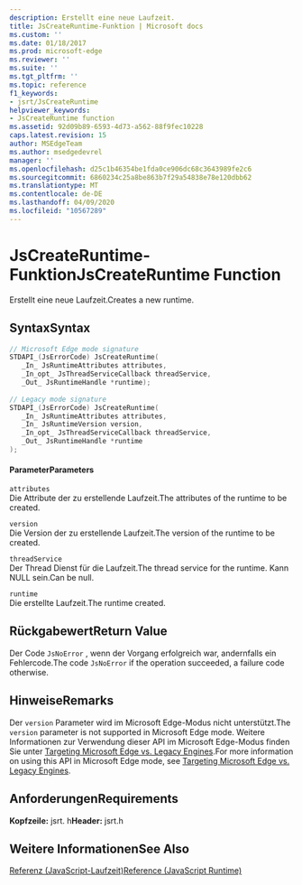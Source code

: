 ```yaml
---
description: Erstellt eine neue Laufzeit.
title: JsCreateRuntime-Funktion | Microsoft docs
ms.custom: ''
ms.date: 01/18/2017
ms.prod: microsoft-edge
ms.reviewer: ''
ms.suite: ''
ms.tgt_pltfrm: ''
ms.topic: reference
f1_keywords:
- jsrt/JsCreateRuntime
helpviewer_keywords:
- JsCreateRuntime function
ms.assetid: 92d09b89-6593-4d73-a562-88f9fec10228
caps.latest.revision: 15
author: MSEdgeTeam
ms.author: msedgedevrel
manager: ''
ms.openlocfilehash: d25c1b46354be1fda0ce906dc68c3643989fe2c6
ms.sourcegitcommit: 6860234c25a8be863b7f29a54838e78e120dbb62
ms.translationtype: MT
ms.contentlocale: de-DE
ms.lasthandoff: 04/09/2020
ms.locfileid: "10567289"
---
```

# <span data-ttu-id="bd2f4-103">JsCreateRuntime-Funktion</span><span class="sxs-lookup"><span data-stu-id="bd2f4-103">JsCreateRuntime Function</span></span>
<span data-ttu-id="bd2f4-104">Erstellt eine neue Laufzeit.</span><span class="sxs-lookup"><span data-stu-id="bd2f4-104">Creates a new runtime.</span></span>
  
## <span data-ttu-id="bd2f4-105">Syntax</span><span class="sxs-lookup"><span data-stu-id="bd2f4-105">Syntax</span></span>  
  
```cpp  
// Microsoft Edge mode signature  
STDAPI_(JsErrorCode) JsCreateRuntime(  
   _In_ JsRuntimeAttributes attributes,  
   _In_opt_ JsThreadServiceCallback threadService,  
   _Out_ JsRuntimeHandle *runtime);  
  
// Legacy mode signature  
STDAPI_(JsErrorCode) JsCreateRuntime(  
   _In_ JsRuntimeAttributes attributes,  
   _In_ JsRuntimeVersion version,  
   _In_opt_ JsThreadServiceCallback threadService,  
   _Out_ JsRuntimeHandle *runtime  
);  
```  
  
#### <span data-ttu-id="bd2f4-106">Parameter</span><span class="sxs-lookup"><span data-stu-id="bd2f4-106">Parameters</span></span>  
 `attributes`  
 <span data-ttu-id="bd2f4-107">Die Attribute der zu erstellende Laufzeit.</span><span class="sxs-lookup"><span data-stu-id="bd2f4-107">The attributes of the runtime to be created.</span></span>  
  
 `version`  
 <span data-ttu-id="bd2f4-108">Die Version der zu erstellende Laufzeit.</span><span class="sxs-lookup"><span data-stu-id="bd2f4-108">The version of the runtime to be created.</span></span>  
  
 `threadService`  
 <span data-ttu-id="bd2f4-109">Der Thread Dienst für die Laufzeit.</span><span class="sxs-lookup"><span data-stu-id="bd2f4-109">The thread service for the runtime.</span></span> <span data-ttu-id="bd2f4-110">Kann NULL sein.</span><span class="sxs-lookup"><span data-stu-id="bd2f4-110">Can be null.</span></span>  
  
 `runtime`  
 <span data-ttu-id="bd2f4-111">Die erstellte Laufzeit.</span><span class="sxs-lookup"><span data-stu-id="bd2f4-111">The runtime created.</span></span>  
  
## <span data-ttu-id="bd2f4-112">Rückgabewert</span><span class="sxs-lookup"><span data-stu-id="bd2f4-112">Return Value</span></span>  
 <span data-ttu-id="bd2f4-113">Der Code `JsNoError` , wenn der Vorgang erfolgreich war, andernfalls ein Fehlercode.</span><span class="sxs-lookup"><span data-stu-id="bd2f4-113">The code `JsNoError` if the operation succeeded, a failure code otherwise.</span></span>  
  
## <span data-ttu-id="bd2f4-114">Hinweise</span><span class="sxs-lookup"><span data-stu-id="bd2f4-114">Remarks</span></span>  
 <span data-ttu-id="bd2f4-115">Der `version` Parameter wird im Microsoft Edge-Modus nicht unterstützt.</span><span class="sxs-lookup"><span data-stu-id="bd2f4-115">The `version` parameter is not supported in Microsoft Edge mode.</span></span> <span data-ttu-id="bd2f4-116">Weitere Informationen zur Verwendung dieser API im Microsoft Edge-Modus finden Sie unter [Targeting Microsoft Edge vs. Legacy Engines](../chakra-hosting/targeting-edge-vs-legacy-engines-in-jsrt-apis.md).</span><span class="sxs-lookup"><span data-stu-id="bd2f4-116">For more information on using this API in Microsoft Edge mode, see [Targeting Microsoft Edge vs. Legacy Engines](../chakra-hosting/targeting-edge-vs-legacy-engines-in-jsrt-apis.md).</span></span>  
  
## <span data-ttu-id="bd2f4-117">Anforderungen</span><span class="sxs-lookup"><span data-stu-id="bd2f4-117">Requirements</span></span>  
 <span data-ttu-id="bd2f4-118">**Kopfzeile:** jsrt. h</span><span class="sxs-lookup"><span data-stu-id="bd2f4-118">**Header:** jsrt.h</span></span>  
  
## <span data-ttu-id="bd2f4-119">Weitere Informationen</span><span class="sxs-lookup"><span data-stu-id="bd2f4-119">See Also</span></span>  
 [<span data-ttu-id="bd2f4-120">Referenz (JavaScript-Laufzeit)</span><span class="sxs-lookup"><span data-stu-id="bd2f4-120">Reference (JavaScript Runtime)</span></span>](../chakra-hosting/reference-javascript-runtime.md)